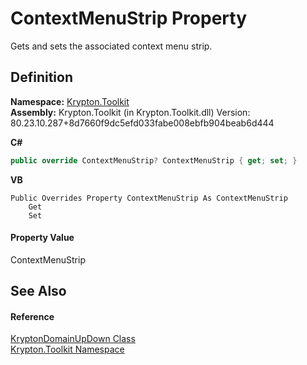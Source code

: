 # ContextMenuStrip Property


Gets and sets the associated context menu strip.



## Definition
**Namespace:** <a href="79d2eac2-21f4-54ff-7552-b20c33c30600.md">Krypton.Toolkit</a>  
**Assembly:** Krypton.Toolkit (in Krypton.Toolkit.dll) Version: 80.23.10.287+8d7660f9dc5efd033fabe008ebfb904beab6d444

**C#**
``` C#
public override ContextMenuStrip? ContextMenuStrip { get; set; }
```
**VB**
``` VB
Public Overrides Property ContextMenuStrip As ContextMenuStrip
	Get
	Set
```



#### Property Value
ContextMenuStrip

## See Also


#### Reference
<a href="24aa0fe5-0782-ad49-0c73-9b2c5b1d2796.md">KryptonDomainUpDown Class</a>  
<a href="79d2eac2-21f4-54ff-7552-b20c33c30600.md">Krypton.Toolkit Namespace</a>  
